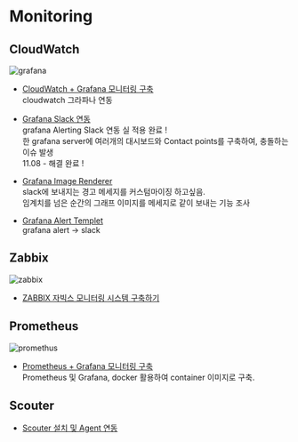 # Monitoring

## CloudWatch
![grafana](https://user-images.githubusercontent.com/84123877/200781036-1395de91-65ac-48f6-abb9-f449779acc89.png)
- [CloudWatch + Grafana 모니터링 구축](https://github.com/chanW-pack/Monitoring/blob/main/CloudWatch%20%2B%20Grafana%20%EB%AA%A8%EB%8B%88%ED%84%B0%EB%A7%81%20%EA%B5%AC%EC%B6%95.md) </br>
cloudwatch 그라파나 연동

- [Grafana Slack 연동](https://github.com/chanW-pack/Monitoring/blob/main/Grafana%20Slack%20%EC%97%B0%EB%8F%99.md) </br>
grafana Alerting Slack 연동 실 적용 완료 ! </br>
한 grafana server에 여러개의 대시보드와 Contact points를 구축하여, 충돌하는 이슈 발생 </br>
11.08 - 해결 완료 ! </br>
- [Grafana Image Renderer](https://github.com/chanW-pack/Monitoring/blob/main/Grafana%20Image%20Renderer.md) </br>
slack에 보내지는 경고 메세지를 커스텀마이징 하고싶음. </br>
임계치를 넘은 순간의 그래프 이미지를 메세지로 같이 보내는 기능 조사 </br>

- [Grafana Alert Templet](https://github.com/chanW-pack/Monitoring/blob/main/Grafana%20Alert%20Templet.md)  
grafana alert -> slack  

## Zabbix
![zabbix](https://user-images.githubusercontent.com/84123877/200781041-805cb412-bde1-4c94-9db2-d3754466b292.png)
- [ZABBIX 자빅스 모니터링 시스템 구축하기](https://github.com/chanW-pack/Monitoring/blob/main/Zabbix_%20%EC%9E%90%EB%B9%85%EC%8A%A4%20%EB%AA%A8%EB%8B%88%ED%84%B0%EB%A7%81%20%EC%8B%9C%EC%8A%A4%ED%85%9C%20%EA%B5%AC%EC%B6%95%ED%95%98%EA%B8%B0.md)

## Prometheus
![promethus](https://user-images.githubusercontent.com/84123877/200781352-02720582-ad6a-4c9a-ab5e-8f6d1bb03c08.png)
- [Prometheus + Grafana 모니터링 구축](https://github.com/chanW-pack/Monitoring/blob/main/Prometheus%20%2B%20Grafana%20%EB%AA%A8%EB%8B%88%ED%84%B0%EB%A7%81%20%EA%B5%AC%EC%B6%95.md) </br>
Prometheus 및 Grafana, docker 활용하여 container 이미지로 구축. 

## Scouter

- [Scouter 설치 및 Agent 연동](https://github.com/chanW-pack/Monitoring/blob/main/Linux%20Scouter%20%EC%84%A4%EC%B9%98%20%EB%B0%8F%20Agent%20%EC%97%B0%EB%8F%99.md)




